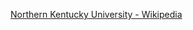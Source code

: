 ﻿[Northern Kentucky University - Wikipedia](https://en.wikipedia.org/wiki/Northern_Kentucky_University)